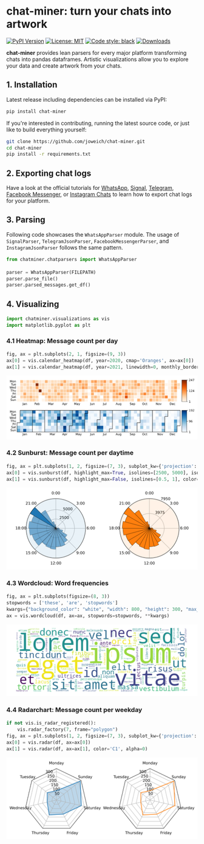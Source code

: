 # chat-miner: turn your chats into artwork

[![PyPI Version](https://img.shields.io/pypi/v/chat-miner.svg)](https://pypi.org/project/chat-miner/)
[![License: MIT](https://img.shields.io/badge/License-MIT-yellow.svg)](https://opensource.org/licenses/MIT)
[![Code style: black](https://img.shields.io/badge/code%20style-black-000000.svg)](https://github.com/psf/black)
[![Downloads](https://static.pepy.tech/badge/chat-miner)](https://pepy.tech/project/chat-miner)

**chat-miner** provides lean parsers for every major platform transforming chats into pandas dataframes. Artistic visualizations allow you to explore your data and create artwork from your chats.


## 1. Installation
Latest release including dependencies can be installed via PyPI:
```sh
pip install chat-miner
```

If you're interested in contributing, running the latest source code, or just like to build everything yourself:
```sh
git clone https://github.com/joweich/chat-miner.git
cd chat-miner
pip install -r requirements.txt
```

## 2. Exporting chat logs
Have a look at the official tutorials for [WhatsApp](https://faq.whatsapp.com/1180414079177245/), [Signal](https://github.com/carderne/signal-export), [Telegram](https://telegram.org/blog/export-and-more), [Facebook Messenger](https://www.facebook.com/help/messenger-app/713635396288741), or [Instagram Chats](https://help.instagram.com/181231772500920) to learn how to export chat logs for your platform.

## 3. Parsing
Following code showcases the ``WhatsAppParser`` module.
The usage of ``SignalParser``, ``TelegramJsonParser``, ``FacebookMessengerParser``, and ``InstagramJsonParser`` follows the same pattern.
```python
from chatminer.chatparsers import WhatsAppParser

parser = WhatsAppParser(FILEPATH)
parser.parse_file()
parser.parsed_messages.get_df()
```
## 4. Visualizing
```python
import chatminer.visualizations as vis
import matplotlib.pyplot as plt
```
### 4.1 Heatmap: Message count per day
```python
fig, ax = plt.subplots(2, 1, figsize=(9, 3))
ax[0] = vis.calendar_heatmap(df, year=2020, cmap='Oranges', ax=ax[0])
ax[1] = vis.calendar_heatmap(df, year=2021, linewidth=0, monthly_border=True, ax=ax[1])
```

<p align="center">
  <img src="examples/heatmap.svg">
</p>

### 4.2 Sunburst: Message count per daytime
```python
fig, ax = plt.subplots(1, 2, figsize=(7, 3), subplot_kw={'projection': 'polar'})
ax[0] = vis.sunburst(df, highlight_max=True, isolines=[2500, 5000], isolines_relative=False, ax=ax[0])
ax[1] = vis.sunburst(df, highlight_max=False, isolines=[0.5, 1], color='C1', ax=ax[1])
```

<p align="center">
  <img src="examples/sunburst.svg">
</p>

### 4.3 Wordcloud: Word frequencies
```python
fig, ax = plt.subplots(figsize=(8, 3))
stopwords = ['these', 'are', 'stopwords']
kwargs={"background_color": "white", "width": 800, "height": 300, "max_words": 500}
ax = vis.wordcloud(df, ax=ax, stopwords=stopwords, **kwargs)
```
<p align="center">
  <img src="examples/wordcloud.svg">
</p>

### 4.4 Radarchart: Message count per weekday
```python
if not vis.is_radar_registered():
	vis.radar_factory(7, frame="polygon")
fig, ax = plt.subplots(1, 2, figsize=(7, 3), subplot_kw={'projection': 'radar'})
ax[0] = vis.radar(df, ax=ax[0])
ax[1] = vis.radar(df, ax=ax[1], color='C1', alpha=0)
```
<p align="center">
  <img src="examples/radar.svg">
</p>
